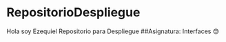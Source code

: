 # RepositorioDespliegue
Hola soy Ezequiel
Repositorio para Despliegue
##Asignatura: Interfaces
:sweat:
